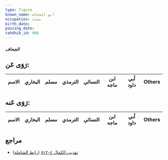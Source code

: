 ```yaml
---
type: figure
known_name: أبو الجحاف
occupation: محدث
birth_date:
passing_date:
tahdhib_id: 906
---
```

##### الجحاف

## رَوَى عَن:
| الاسم | البخاري | مسلم | الترمذي | النسائي | ابن ماجه | أبي داود | Others |
| ----- | ------- | ---- | ------- | ------- | -------- | -------- | ------ |
## رَوَى عَنه:
| الاسم | البخاري | مسلم | الترمذي | النسائي | ابن ماجه | أبي داود | Others |
| ----- | ------- | ---- | ------- | ------- | -------- | -------- | ------ |
## مراجع
- [تهذيب الكمال ٤-٥١٢](obsidian://open?vault=Tahdhib-al-Kamal&file=Figures/٩٠٦-الجحاف) ([رابط الشاملة](https://shamela.ws/book/3722/2026))